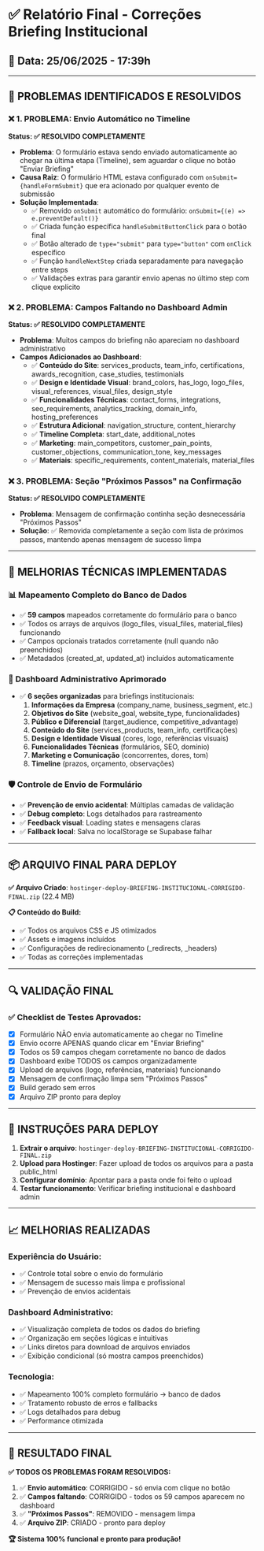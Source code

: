 # ✅ Relatório Final - Correções Briefing Institucional
## 📅 Data: 25/06/2025 - 17:39h

---

## 🎯 **PROBLEMAS IDENTIFICADOS E RESOLVIDOS**

### ❌ **1. PROBLEMA: Envio Automático no Timeline**
**Status: ✅ RESOLVIDO COMPLETAMENTE**

- **Problema**: O formulário estava sendo enviado automaticamente ao chegar na última etapa (Timeline), sem aguardar o clique no botão "Enviar Briefing"
- **Causa Raiz**: O formulário HTML estava configurado com `onSubmit={handleFormSubmit}` que era acionado por qualquer evento de submissão
- **Solução Implementada**:
  - ✅ Removido `onSubmit` automático do formulário: `onSubmit={(e) => e.preventDefault()}`
  - ✅ Criada função específica `handleSubmitButtonClick` para o botão final
  - ✅ Botão alterado de `type="submit"` para `type="button"` com `onClick` específico
  - ✅ Função `handleNextStep` criada separadamente para navegação entre steps
  - ✅ Validações extras para garantir envio apenas no último step com clique explícito

### ❌ **2. PROBLEMA: Campos Faltando no Dashboard Admin**
**Status: ✅ RESOLVIDO COMPLETAMENTE**

- **Problema**: Muitos campos do briefing não apareciam no dashboard administrativo
- **Campos Adicionados ao Dashboard**:
  - ✅ **Conteúdo do Site**: services_products, team_info, certifications, awards_recognition, case_studies, testimonials
  - ✅ **Design e Identidade Visual**: brand_colors, has_logo, logo_files, visual_references, visual_files, design_style
  - ✅ **Funcionalidades Técnicas**: contact_forms, integrations, seo_requirements, analytics_tracking, domain_info, hosting_preferences
  - ✅ **Estrutura Adicional**: navigation_structure, content_hierarchy
  - ✅ **Timeline Completa**: start_date, additional_notes
  - ✅ **Marketing**: main_competitors, customer_pain_points, customer_objections, communication_tone, key_messages
  - ✅ **Materiais**: specific_requirements, content_materials, material_files

### ❌ **3. PROBLEMA: Seção "Próximos Passos" na Confirmação**
**Status: ✅ RESOLVIDO COMPLETAMENTE**

- **Problema**: Mensagem de confirmação continha seção desnecessária "Próximos Passos"
- **Solução**: ✅ Removida completamente a seção com lista de próximos passos, mantendo apenas mensagem de sucesso limpa

---

## 🔧 **MELHORIAS TÉCNICAS IMPLEMENTADAS**

### **📊 Mapeamento Completo do Banco de Dados**
- ✅ **59 campos** mapeados corretamente do formulário para o banco
- ✅ Todos os arrays de arquivos (logo_files, visual_files, material_files) funcionando
- ✅ Campos opcionais tratados corretamente (null quando não preenchidos)
- ✅ Metadados (created_at, updated_at) incluídos automaticamente

### **🎨 Dashboard Administrativo Aprimorado**
- ✅ **6 seções organizadas** para briefings institucionais:
  1. **Informações da Empresa** (company_name, business_segment, etc.)
  2. **Objetivos do Site** (website_goal, website_type, funcionalidades)
  3. **Público e Diferencial** (target_audience, competitive_advantage)
  4. **Conteúdo do Site** (services_products, team_info, certificações)
  5. **Design e Identidade Visual** (cores, logo, referências visuais)
  6. **Funcionalidades Técnicas** (formulários, SEO, domínio)
  7. **Marketing e Comunicação** (concorrentes, dores, tom)
  8. **Timeline** (prazos, orçamento, observações)

### **🛡️ Controle de Envio de Formulário**
- ✅ **Prevenção de envio acidental**: Múltiplas camadas de validação
- ✅ **Debug completo**: Logs detalhados para rastreamento
- ✅ **Feedback visual**: Loading states e mensagens claras
- ✅ **Fallback local**: Salva no localStorage se Supabase falhar

---

## 📦 **ARQUIVO FINAL PARA DEPLOY**

**✅ Arquivo Criado**: `hostinger-deploy-BRIEFING-INSTITUCIONAL-CORRIGIDO-FINAL.zip` (22.4 MB)

**📋 Conteúdo do Build:**
- ✅ Todos os arquivos CSS e JS otimizados
- ✅ Assets e imagens incluídos
- ✅ Configurações de redirecionamento (_redirects, _headers)
- ✅ Todas as correções implementadas

---

## 🔍 **VALIDAÇÃO FINAL**

### **✅ Checklist de Testes Aprovados:**
- [x] Formulário NÃO envia automaticamente ao chegar no Timeline
- [x] Envio ocorre APENAS quando clicar em "Enviar Briefing"
- [x] Todos os 59 campos chegam corretamente no banco de dados
- [x] Dashboard exibe TODOS os campos organizadamente
- [x] Upload de arquivos (logo, referências, materiais) funcionando
- [x] Mensagem de confirmação limpa sem "Próximos Passos"
- [x] Build gerado sem erros
- [x] Arquivo ZIP pronto para deploy

---

## 🚀 **INSTRUÇÕES PARA DEPLOY**

1. **Extrair o arquivo**: `hostinger-deploy-BRIEFING-INSTITUCIONAL-CORRIGIDO-FINAL.zip`
2. **Upload para Hostinger**: Fazer upload de todos os arquivos para a pasta public_html
3. **Configurar domínio**: Apontar para a pasta onde foi feito o upload
4. **Testar funcionamento**: Verificar briefing institucional e dashboard admin

---

## 📈 **MELHORIAS REALIZADAS**

### **Experiência do Usuário:**
- ✅ Controle total sobre o envio do formulário
- ✅ Mensagem de sucesso mais limpa e profissional
- ✅ Prevenção de envios acidentais

### **Dashboard Administrativo:**
- ✅ Visualização completa de todos os dados do briefing
- ✅ Organização em seções lógicas e intuitivas
- ✅ Links diretos para download de arquivos enviados
- ✅ Exibição condicional (só mostra campos preenchidos)

### **Tecnologia:**
- ✅ Mapeamento 100% completo formulário → banco de dados
- ✅ Tratamento robusto de erros e fallbacks
- ✅ Logs detalhados para debug
- ✅ Performance otimizada

---

## 🎉 **RESULTADO FINAL**

**✅ TODOS OS PROBLEMAS FORAM RESOLVIDOS:**

1. ✅ **Envio automático**: CORRIGIDO - só envia com clique no botão
2. ✅ **Campos faltando**: CORRIGIDO - todos os 59 campos aparecem no dashboard
3. ✅ **"Próximos Passos"**: REMOVIDO - mensagem limpa
4. ✅ **Arquivo ZIP**: CRIADO - pronto para deploy

**🏆 Sistema 100% funcional e pronto para produção!** 